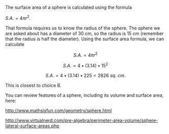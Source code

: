 The surface area of a sphere is calculated using the
formula

$S.A. = 4\pi r^{2}$.

That formula requires us to know the radius of the sphere. The sphere we
are asked about has a diameter of 30 cm, so the radius is 15 cm
(remember that the radius is half the diameter). Using the surface area
formula, we can calculate

$$S.A. = 4\pi r^{2}$$

$$S.A. = 4 \bullet (3.14) \bullet 15^{2}$$

$$S.A. = 4 \bullet \left( 3.14 \right) \bullet 225 = 2826\ sq.\ cm.$$

This is closest to choice B.

You can review features of a sphere, including its volume and surface
area, here:

<http://www.mathsisfun.com/geometry/sphere.html>

<http://www.virtualnerd.com/pre-algebra/perimeter-area-volume/sphere-lateral-surface-areas.php>
